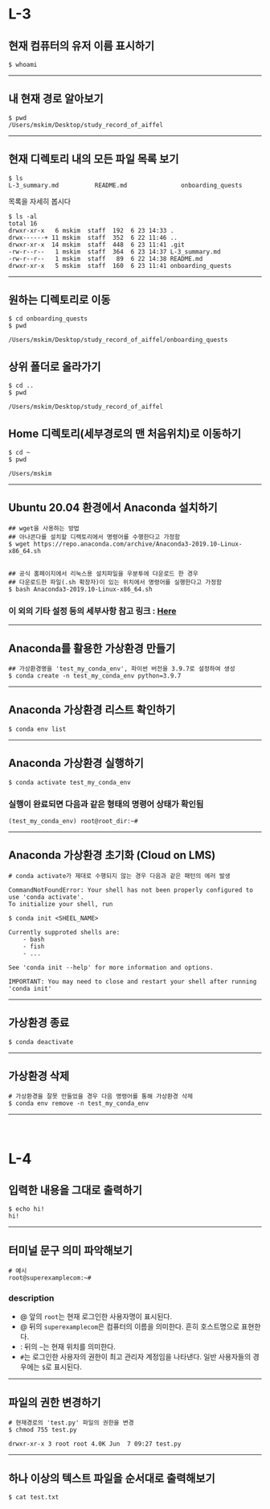 # L-3
## 현재 컴퓨터의 유저 이름 표시하기
```shell
$ whoami
```
---
## 내 현재 경로 알아보기
```shell
$ pwd
/Users/mskim/Desktop/study_record_of_aiffel
```
---
## 현재 디렉토리 내의 모든 파일 목록 보기
```shell
$ ls
L-3_summary.md          README.md               onboarding_quests
```
목록을 자세히 봅시다
```shell
$ ls -al
total 16
drwxr-xr-x   6 mskim  staff  192  6 23 14:33 .
drwx------+ 11 mskim  staff  352  6 22 11:46 ..
drwxr-xr-x  14 mskim  staff  448  6 23 11:41 .git
-rw-r--r--   1 mskim  staff  364  6 23 14:37 L-3_summary.md
-rw-r--r--   1 mskim  staff   89  6 22 14:38 README.md
drwxr-xr-x   5 mskim  staff  160  6 23 11:41 onboarding_quests
```
---
## 원하는 디렉토리로 이동
```shell
$ cd onboarding_quests
$ pwd

/Users/mskim/Desktop/study_record_of_aiffel/onboarding_quests
```
## 상위 폴더로 올라가기
```shell
$ cd ..
$ pwd

/Users/mskim/Desktop/study_record_of_aiffel
```
## Home 디렉토리(세부경로의 맨 처음위치)로 이동하기
```shell
$ cd ~
$ pwd

/Users/mskim
```
---
## Ubuntu 20.04 환경에서 Anaconda 설치하기
```shell
## wget을 사용하는 방법
## 아나콘다를 설치할 디렉토리에서 명령어를 수행한다고 가정함
$ wget https://repo.anaconda.com/archive/Anaconda3-2019.10-Linux-x86_64.sh


## 공식 홈페이지에서 리눅스용 설치파일을 우분투에 다운로드 한 경우
## 다운로드한 파일(.sh 확장자)이 있는 위치에서 명령어를 실행한다고 가정함
$ bash Anaconda3-2019.10-Linux-x86_64.sh
```
### 이 외의 기타 설정 등의 세부사항 참고 링크 : [Here](https://mishuni.tistory.com/118)
---
## Anaconda를 활용한 가상환경 만들기
```shell
## 가상환경명을 'test_my_conda_env', 파이썬 버전을 3.9.7로 설정하여 생성
$ conda create -n test_my_conda_env python=3.9.7
```
---
## Anaconda 가상환경 리스트 확인하기
```shell
$ conda env list
```
---
## Anaconda 가상환경 실행하기
```shell
$ conda activate test_my_conda_env
```
### 실행이 완료되면 다음과 같은 형태의 명령어 상태가 확인됨
```shell
(test_my_conda_env) root@root_dir:~#
```
---
## Anaconda 가상환경 초기화 (Cloud on LMS)
```shell
# conda activate가 제대로 수행되지 않는 경우 다음과 같은 패턴의 에러 발생

CommandNotFoundError: Your shell has not been properly configured to use 'conda activate'.
To initialize your shell, run

$ conda init <SHEEL_NAME>

Currently supproted shells are:
    - bash
    - fish
    - ...

See 'conda init --help' for more information and options.

IMPORTANT: You may need to close and restart your shell after running 'conda init'
```
---
## 가상환경 종료
```shell
$ conda deactivate
```
---
## 가상환경 삭제
```shell
# 가상환경을 잘못 만들었을 경우 다음 명령어를 통해 가상환경 삭제
$ conda env remove -n test_my_conda_env
```  
---
&nbsp;

# L-4
## 입력한 내용을 그대로 출력하기
```shell
$ echo hi!
hi!
```
---
## 터미널 문구 의미 파악해보기
```shell
# 예시
root@superexamplecom:~#
```
### description
- @ 앞의 `root`는 현재 로그인한 사용자명이 표시된다.
- @ 뒤의 `superexamplecom`은 컴퓨터의 이름을 의미한다. 흔히 호스트명으로 표현한다.
- : 뒤의 `~`는 현재 위치를 의미한다.
- `#`는 로그인한 사용자의 권한이 최고 관리자 계정임을 나타낸다. 일반 사용자들의 경우에는 `$`로 표시된다.
---
## 파일의 권한 변경하기
```shell
# 현재경로의 'test.py' 파일의 권한을 변경
$ chmod 755 test.py

drwxr-xr-x 3 root root 4.0K Jun  7 09:27 test.py
```
---
## 하나 이상의 텍스트 파일을 순서대로 출력해보기
```shell
$ cat test.txt
```